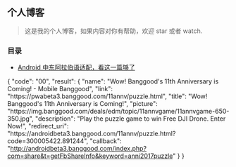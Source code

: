 ## 个人博客

> 这是我的个人博客，如果内容对你有帮助，欢迎 star 或者 watch.

### 目录

* [Android 中东阿拉伯语适配，看这一篇够了](https://github.com/Freelander/Blog/blob/master/201708/01.md)

{
	"code": "00",
	"result": {
		"name": "Wow! Banggood's 11th Anniversary is Coming! - Mobile Banggood",
		"link": "https:\/\/pwabeta3.banggood.com\/11annv\/puzzle.html",
		"title": "Wow! Banggood's 11th Anniversary is Coming!",
		"picture": "https:\/\/img.banggood.com\/deals\/edm\/topic\/11annvgame\/11annvgame-650-350.jpg",
		"description": "Play the puzzle game to win Free DJI Drone. Enter Now!",
		"redirect_uri": "https:\/\/androidbeta3.banggood.com\/11annv\/puzzle.html?code=300005422.891244",
		"callback": "http://androidbeta3.banggood.com/index.php?com=share&t=getFbShareInfo&keyword=anni2017puzzle"
	}
}